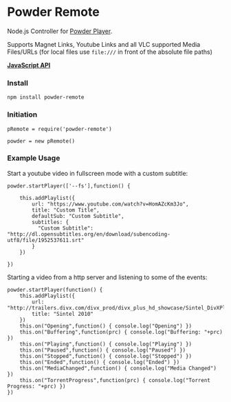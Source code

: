 # Powder Remote

Node.js Controller for [Powder Player](https://github.com/jaruba/PowderPlayer).

Supports Magnet Links, Youtube Links and all VLC supported Media Files/URLs (for local files use ``file:///`` in front of the absolute file paths)

[**JavaScript API**](https://github.com/jaruba/powder-remote/wiki/JavaScript-API)

### Install

    npm install powder-remote


### Initiation

	pRemote = require('powder-remote')
	
	powder = new pRemote()


### Example Usage

Start a youtube video in fullscreen mode with a custom subtitle:

	powder.startPlayer(['--fs'],function() {
	
		this.addPlaylist({
			url: "https://www.youtube.com/watch?v=HomAZcKm3Jo",
			title: "Custom Title",
			defaultSub: "Custom Subtitle",
			subtitles: {
			  "Custom Subtitle": "http://dl.opensubtitles.org/en/download/subencoding-utf8/file/1952537611.srt"
			}
		})

	})


Starting a video from a http server and listening to some of the events:

    powder.startPlayer(function() {
        this.addPlaylist({
            url: "http://trailers.divx.com/divx_prod/divx_plus_hd_showcase/Sintel_DivXPlus_6500kbps.mkv",
            title: "Sintel 2010"
        })
        this.on("Opening",function() { console.log("Opening") })
        this.on("Buffering",function(prc) { console.log("Buffering: "+prc) })
        this.on("Playing",function() { console.log("Playing") })
        this.on("Paused",function() { console.log("Paused") })
        this.on("Stopped",function() { console.log("Stopped") })
        this.on("Ended",function() { console.log("Ended") })
        this.on("MediaChanged",function() { console.log("Media Changed") })
        this.on("TorrentProgress",function(prc) { console.log("Torrent Progress: "+prc) })
    })
